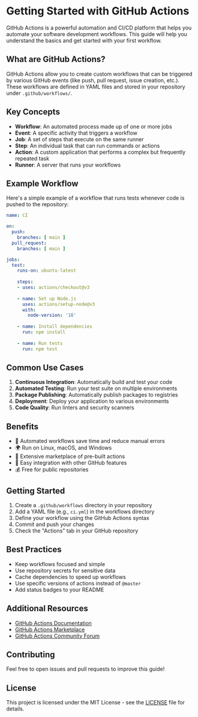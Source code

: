 # Getting Started with GitHub Actions

GitHub Actions is a powerful automation and CI/CD platform that helps you automate your software development workflows. This guide will help you understand the basics and get started with your first workflow.

## What are GitHub Actions?

GitHub Actions allow you to create custom workflows that can be triggered by various GitHub events (like push, pull request, issue creation, etc.). These workflows are defined in YAML files and stored in your repository under `.github/workflows/`.

## Key Concepts

- **Workflow**: An automated process made up of one or more jobs
- **Event**: A specific activity that triggers a workflow
- **Job**: A set of steps that execute on the same runner
- **Step**: An individual task that can run commands or actions
- **Action**: A custom application that performs a complex but frequently repeated task
- **Runner**: A server that runs your workflows

## Example Workflow

Here's a simple example of a workflow that runs tests whenever code is pushed to the repository:

```yaml
name: CI

on:
  push:
    branches: [ main ]
  pull_request:
    branches: [ main ]

jobs:
  test:
    runs-on: ubuntu-latest
    
    steps:
    - uses: actions/checkout@v3
    
    - name: Set up Node.js
      uses: actions/setup-node@v3
      with:
        node-version: '18'
        
    - name: Install dependencies
      run: npm install
      
    - name: Run tests
      run: npm test
```

## Common Use Cases

1. **Continuous Integration**: Automatically build and test your code
2. **Automated Testing**: Run your test suite on multiple environments
3. **Package Publishing**: Automatically publish packages to registries
4. **Deployment**: Deploy your application to various environments
5. **Code Quality**: Run linters and security scanners

## Benefits

- 🔄 Automated workflows save time and reduce manual errors
- 🌍 Run on Linux, macOS, and Windows
- 🔧 Extensive marketplace of pre-built actions
- 🔗 Easy integration with other GitHub features
- 💰 Free for public repositories

## Getting Started

1. Create a `.github/workflows` directory in your repository
2. Add a YAML file (e.g., `ci.yml`) in the workflows directory
3. Define your workflow using the GitHub Actions syntax
4. Commit and push your changes
5. Check the "Actions" tab in your GitHub repository

## Best Practices

- Keep workflows focused and simple
- Use repository secrets for sensitive data
- Cache dependencies to speed up workflows
- Use specific versions of actions instead of `@master`
- Add status badges to your README

## Additional Resources

- [GitHub Actions Documentation](https://docs.github.com/en/actions)
- [GitHub Actions Marketplace](https://github.com/marketplace?type=actions)
- [GitHub Actions Community Forum](https://github.community/c/github-actions)

## Contributing

Feel free to open issues and pull requests to improve this guide!

## License

This project is licensed under the MIT License - see the [LICENSE](LICENSE) file for details.
